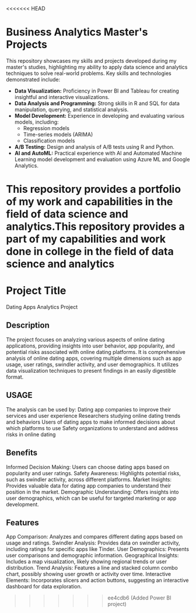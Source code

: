 <<<<<<< HEAD
# Business Analytics Master's Projects

This repository showcases my skills and projects developed during my master's studies, highlighting my ability to apply data science and analytics techniques to solve real-world problems. Key skills and technologies demonstrated include:

* **Data Visualization:** Proficiency in Power BI and Tableau for creating insightful and interactive visualizations.
* **Data Analysis and Programming:** Strong skills in R and SQL for data manipulation, querying, and statistical analysis.
* **Model Development:** Experience in developing and evaluating various models, including:
    * Regression models
    * Time-series models (ARIMA)
    * Classification models
* **A/B Testing:** Design and analysis of A/B tests using R and Python.
* **AI and AutoML:** Practical experience with AI and Automated Machine Learning model development and evaluation using Azure ML and Google Analytics.

This repository provides a portfolio of my work and capabilities in the field of data science and analytics.This repository provides a part of my capabilities and work done in college in the field of data science and analytics
=======
# Project Title
Dating Apps Analytics Project
## Description
The project focuses on analyzing various aspects of online dating applications, providing insights into user behavior, app popularity, and potential risks associated with online dating platforms. It is comprehensive analysis of online dating apps, covering multiple dimensions such as app usage, user ratings, swindler activity, and user demographics. It utilizes data visualization techniques to present findings in an easily digestible format.
## USAGE 
The analysis can be used by:
Dating app companies to improve their services and user experience
Researchers studying online dating trends and behaviors
Users of dating apps to make informed decisions about which platforms to use
Safety organizations to understand and address risks in online dating
## Benefits
Informed Decision Making: Users can choose dating apps based on popularity and user ratings.
Safety Awareness: Highlights potential risks, such as swindler activity, across different platforms.
Market Insights: Provides valuable data for dating app companies to understand their position in the market.
Demographic Understanding: Offers insights into user demographics, which can be useful for targeted marketing or app development.
## Features
App Comparison: Analyzes and compares different dating apps based on usage and ratings.
Swindler Analysis: Provides data on swindler activity, including ratings for specific apps like Tinder.
User Demographics: Presents user comparisons and demographic information.
Geographical Insights: Includes a map visualization, likely showing regional trends or user distribution.
Trend Analysis: Features a line and stacked column combo chart, possibly showing user growth or activity over time.
Interactive Elements: Incorporates slicers and action buttons, suggesting an interactive dashboard for data exploration.

>>>>>>> ee4cdb6 (Added Power BI project)
